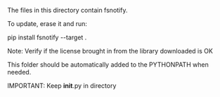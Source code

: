 The files in this directory contain fsnotify.

To update, erase it and run:

pip install fsnotify --target .

Note: Verify if the license brought in from the library downloaded is OK


This folder should be automatically added to the PYTHONPATH when needed.

IMPORTANT: Keep __init__.py in directory